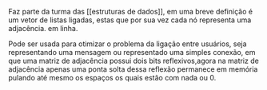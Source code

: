 Faz parte da turma das [[estruturas de dados]], em uma breve definição é um vetor de listas ligadas, estas que por sua vez cada nó representa uma adjacência. em linha.

Pode  ser usada para otimizar o problema da ligação entre usuários, seja representando uma mensagem ou representado uma simples conexão, em que uma matriz de adjacência possui dois bits reflexivos,agora na matriz de adjacência apenas uma ponta solta dessa reflexão permanece em memória pulando até mesmo os espaços os quais estão com nada ou 0.